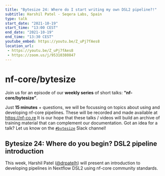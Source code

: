 ```yaml
---
title: "Bytesize 24: Where do I start writing my own DSL2 pipeline?!"
subtitle: Harshil Patel - Seqera Labs, Spain
type: talk
start_date: "2021-10-19"
start_time: "13:00 CEST"
end_date: "2021-10-19"
end_time: "13:30 CEST"
youtube_embed: https://youtu.be/Z_uPj7fAes8
location_url:
 - https://youtu.be/Z_uPj7fAes8
 - https://zoom.us/j/95310380847
---
```


# nf-core/bytesize

Join us for an episode of our **weekly series** of short talks: **“nf-core/bytesize”**.

Just **15 minutes** + questions, we will be focussing on topics about using and developing nf-core pipelines.
These will be recorded and made available at <https://nf-co.re>
It is our hope that these talks / videos will build an archive of training material that can complement our documentation. Got an idea for a talk? Let us know on the [`#bytesize`](https://nfcore.slack.com/channels/bytesize) Slack channel!

## Bytesize 24: Where do you begin? DSL2 pipeline introduction

This week, Harshil Patel ([@drpatelh](http://github.com/drpatelh/)) will present an introduction to developing pipelines in Nextflow DSL2 using nf-core community standards.
